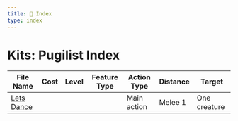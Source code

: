 ```yaml
---
title: 📑 Index
type: index
---
```


# Kits: Pugilist Index

| File Name                     | Cost | Level | Feature Type | Action Type | Distance | Target       |
| ----------------------------- | ---- | ----- | ------------ | ----------- | -------- | ------------ |
| [Lets Dance](../Lets%20Dance) |      |       |              | Main action | Melee 1  | One creature |
